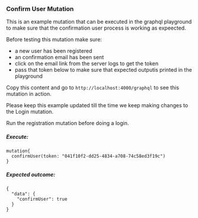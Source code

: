 ### Confirm User Mutation

This is an example mutation that can be executed in the graphql playground to make sure that the confirmation user process is working as expeected.

Before testing this mutation make sure:

- a new user has been registered
- an confirmation email has been sent
- click on the email link from the server logs to get the token
- pass that token below to make sure that expected outputis printed in the playground

Copy this content and go to `http://localhost:4000/graphql` to see this mutation in action.

Please keep this example updated till the time we keep making changes to the Login mutation.

Run the registration mutation before doing a login.

##### Execute:

```
mutation{
  confirmUser(token: "041f10f2-dd25-4834-a708-74c58ed3f19c")
}
```

##### Expected outcome:

```
{
  "data": {
    "confirmUser": true
  }
}
```

